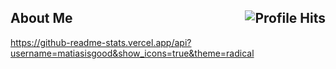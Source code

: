 <h2>About Me <img align="right" alt="Profile Hits" src="https://komarev.com/ghpvc/?username=MatiasIsGood&style=flat-square"></h2>

https://github-readme-stats.vercel.app/api?username=matiasisgood&show_icons=true&theme=radical
